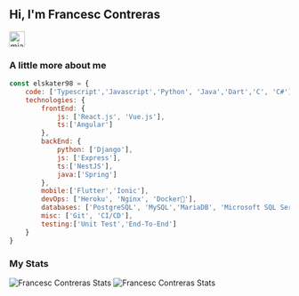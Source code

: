 ## Hi, I'm Francesc Contreras

  <a href="https://www.linkedin.com/in/francesc-contreras-perez-0a5911179/" target="blank">
    <img align="center" src="https://cdn.jsdelivr.net/npm/simple-icons@3.0.1/icons/linkedin.svg" alt="miangame" height="28px" width="28px" />
  </a>

### A little more about me
```js
const elskater98 = {
    code: ['Typescript','Javascript','Python', 'Java','Dart','C', 'C#'],
    technologies: {
        frontEnd: {
            js: ['React.js', 'Vue.js'],
            ts:['Angular']
        },
        backEnd: {
            python: ['Django'],
            js: ['Express'],
            ts:['NestJS'],
            java:['Spring']
        },
        mobile:['Flutter','Ionic'],
        devOps: ['Heroku', 'Nginx', 'Docker🐳'],
        databases: ['PostgreSQL', 'MySQL','MariaDB', 'Microsoft SQL Server', 'MongoDB'],
        misc: ['Git', 'CI/CD'],
        testing:['Unit Test','End-To-End']
    }
}
```

### My Stats
![Francesc Contreras Stats](https://github-readme-stats.vercel.app/api?username=elskater98&show_icons=true&hide_border=true&hide=issues&count_private=true)
![Francesc Contreras Stats](https://github-readme-stats.vercel.app/api/top-langs/?username=elskater98&layout=compact&theme=algolia%22%20alt=%22Github%20Top%20Languages%22%20/)

